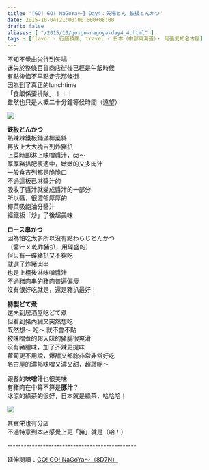 ```yaml
---
title: '[GO! GO! NaGoYa～] Day4：矢場とん 鉄板とんかつ'
date: 2015-10-04T21:00:00.000+08:00
draft: false
aliases: [ "/2015/10/go-go-nagoya-day4_4.html" ]
tags : [flavor - 行膳積腹, travel - 日本（中部東海道）・ 尾張愛知名古屋]
---
```


不知不覺由栄行到矢場  
迷失於整條百貨商店街後已經是午飯時候  
有點後悔不早點走完那條街  
因為到了真正的lunchtime  
「食飯係要排隊」！！！  
雖然也只是大概二十分鐘等候時間（遠望）  

![](/images/nagoya4b.jpg)

**鉄板とんかつ**  
熱辣辣鐵板鋪滿椰菜絲  
再放上大大塊吉列炸豬扒  
上菜時即淋上味噌醬汁，sa～  
厚厚豬扒肥瘦適中，嫩嫩的又多肉汁  
一般食吉列都是脆脆口  
不過這板已淋醬汁的  
吸收了醬汁就變成醬汁的一部分  
所以醬，很濃郁厚厚的  
椰菜吸飽油分醬汁  
經鐵板「炒」了後超美味  
  
**ロース串かつ**  
因為怕吃太多所以沒有點わらじとんかつ  
（醬汁 x 乾炸豬扒，用碟盛的）  
但只有一碟豬扒又不夠吃  
就選了炸豬肉串  
也是上檯後淋味噌醬汁  
不過豬肉串的豬肉普遍偏瘦  
沒有很好吃就是，還是豬扒最好！  
  
**特製どて煮**  
還未到居酒屋吃どて煮  
但看到豬內臟又突然想吃  
既然想～ 吃～ 就不會不點  
被味噌煮的超入味的豬腸很爽滑  
沒有豬腥味，加了芥辣更提味  
蘿蔔更不用說，爆甜又都腍非常非常好吃  
名古屋的濃郁味噌又濃又甜，超讚呢～  
  
跟餐的**味噌汁**也很美味  
有豬肉在中算不算是**豚汁**？  
冰涼的綠茶的很好，日本就是綠茶，哈哈哈！  

![](/images/nagoya4b1.jpg)

其實栄也有分店  
不過特意到本店感覺上更「豬」就是（哈！）  
  
\-----------------------------------------------  
  
延伸閱讀：[GO! GO! NaGoYa～（8D7N）](https://hidie.net/nagoya8d7n/)
